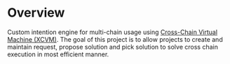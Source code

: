 # Overview 

Custom intention engine for multi-chain usage using [Cross-Chain Virtual Machine (XCVM)]. 
The goal of this project is to allow projects to create and maintain request, propose solution and pick solution to solve cross chain execution in most efficient manner.

[Cross-Chain Virtual Machine (XCVM)]: https://docs.composable.finance/products/xcvm
